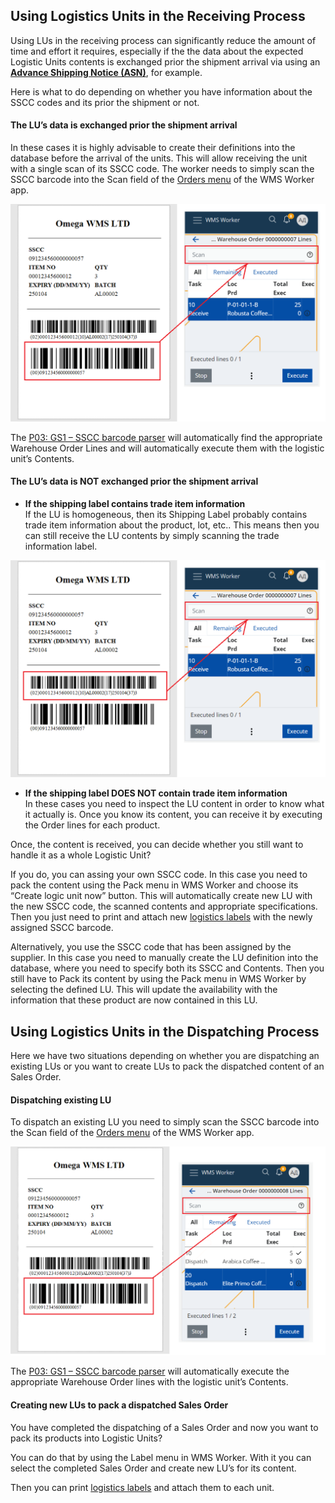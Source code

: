 ## Using Logistics Units in the Receiving Process

Using LUs in the receiving process can significantly reduce the amount of time and effort it requires, especially if the the data about the expected Logistic Units contents is exchanged prior the shipment arrival via using an **[Advance Shipping Notice (ASN)](asn.md)**, for example. 

Here is what to do depending on whether you have information about the SSCC codes and its prior the shipment or not.

#### The LU’s data is exchanged prior the shipment arrival
In these cases it is highly advisable to create their definitions into the database before the arrival of the units. This will allow receiving the unit with a single scan of its SSCC code. The worker needs to simply scan the SSCC barcode into the Scan field of the [Orders menu](xref:orders-menu) of the WMS Worker app. 

![Scan SSCC barcode](Pictures/scan-sscc.png)

The [P03: GS1 – SSCC barcode parser](/modules/logistics/wms/how-it-works/barcode-parsers/p03.md) will automatically find the appropriate Warehouse Order Lines and will automatically execute them with the logistic unit’s Contents.

#### The LU’s data is NOT exchanged prior the shipment arrival 
- **If the shipping label contains trade item information**
<br/>If the LU is homogeneous, then its Shipping Label probably contains trade item information about the product, lot, etc.. This means then you can still receive the LU contents by simply scanning the trade information label.

![Scan Trade Item Info barcode](Pictures/scan-trade-item-info.png)

   - **If the shipping label DOES NOT contain trade item information**
<br/>In these cases you need to inspect the LU content in order to know what it actually is. Once you know its content, you can receive it by executing the Order lines for each product.

Once, the content is received, you can decide whether you still want to handle it as a whole Logistic Unit? 

If you do, you can assing your own SSCC code. In this case you need to pack the content using the Pack menu in WMS Worker and choose its “Create logic unit now” button. This will automatically create new LU with the new SSCC code, the scanned contents and appropriate specifications. Then you just need to print and attach new [logistics labels](logistic-labels.md) with the newly assigned SSCC barcode.

Alternatively, you use the SSCC code that has been assigned by the supplier. In this case you need to manually create the LU definition into the database, where you need to specify both its SSCC and Contents. Then you still have to Pack its content by using the Pack menu in WMS Worker by selecting the defined LU. This will update the availability with the information that these product are now contained in this LU.

## Using Logistics Units in the Dispatching Process
Here we have two situations depending on whether you are dispatching an existing LUs or you want to create LUs to pack the dispatched content of an Sales Order.

#### Dispatching existing LU
То dispatch an existing LU you need to simply scan the SSCC barcode into the Scan field of the [Orders menu](xref:orders-menu) of the WMS Worker app. 

![Scan SSCC barcode](Pictures/scan-sscc-dispatch.png)

The [P03: GS1 – SSCC barcode parser](/modules/logistics/wms/how-it-works/barcode-parsers/p03.md) will automatically execute the appropriate Warehouse Order lines with the logistic unit’s Contents.

#### Creating new LUs to pack a dispatched Sales Order
You have completed the dispatching of a Sales Order and now you want to pack its products into Logistic Units?

You can do that by using the Label menu in WMS Worker. With it you can select the completed Sales Order and create new LU’s for its content.

Then you can print [logistics labels](logistic-labels.md) and attach them to each unit.






